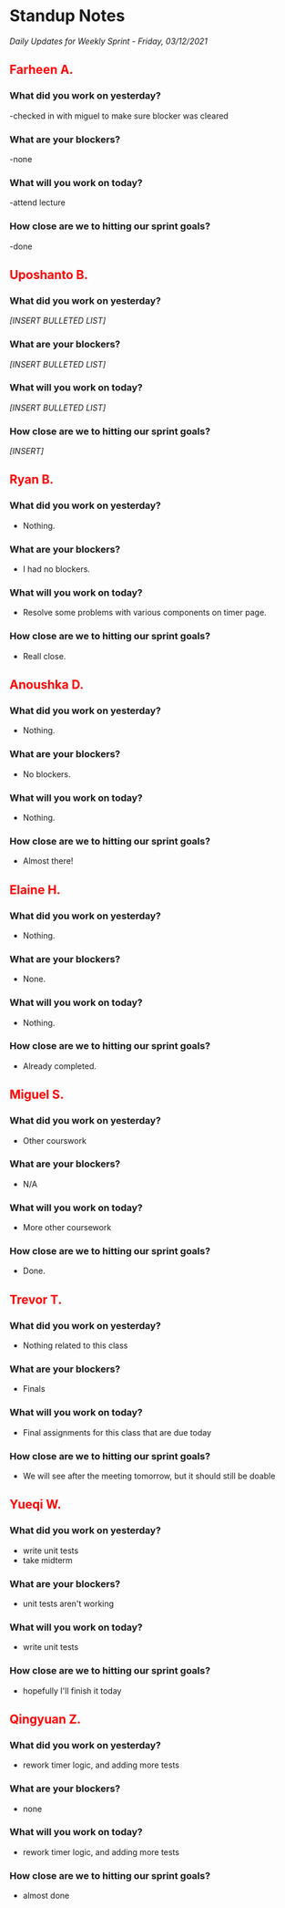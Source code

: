 # Standup Notes
*Daily Updates for Weekly Sprint - Friday, 03/12/2021*

## <span style="color: red;">Farheen A.</span> 

### What did you work on yesterday?
-checked in with miguel to make sure blocker was cleared

### What are your blockers?
-none

### What will you work on today?
-attend lecture

### How close are we to hitting our sprint goals?
-done

## <span style="color: red;">Uposhanto B.</span> 

### What did you work on yesterday?
*[INSERT BULLETED LIST]*

### What are your blockers?
*[INSERT BULLETED LIST]*

### What will you work on today?
*[INSERT BULLETED LIST]*

### How close are we to hitting our sprint goals?
*[INSERT]*

## <span style="color: red;">Ryan B.</span>

### What did you work on yesterday?
- Nothing.

### What are your blockers?
- I had no blockers.

### What will you work on today?
- Resolve some problems with various components on timer page.

### How close are we to hitting our sprint goals?
- Reall close.

## <span style="color: red;">Anoushka D.</span>

### What did you work on yesterday?
- Nothing.

### What are your blockers?
- No blockers.

### What will you work on today?
- Nothing.

### How close are we to hitting our sprint goals?
- Almost there!

## <span style="color: red;">Elaine H.</span>

### What did you work on yesterday?
- Nothing.

### What are your blockers?
- None.

### What will you work on today?
- Nothing.

### How close are we to hitting our sprint goals?
- Already completed.

## <span style="color: red;">Miguel S.</span>

### What did you work on yesterday?
- Other courswork

### What are your blockers?
- N/A

### What will you work on today?
- More other coursework

### How close are we to hitting our sprint goals?
- Done.

## <span style="color: red;">Trevor T.</span>

### What did you work on yesterday?
- Nothing related to this class

### What are your blockers?
- Finals

### What will you work on today?
- Final assignments for this class that are due today

### How close are we to hitting our sprint goals?
- We will see after the meeting tomorrow, but it should still be doable

## <span style="color: red;">Yueqi W.</span>

### What did you work on yesterday?
- write unit tests
- take midterm

### What are your blockers?
- unit tests aren't working

### What will you work on today?
- write unit tests

### How close are we to hitting our sprint goals?
- hopefully I'll finish it today

## <span style="color: red;">Qingyuan Z.</span>

### What did you work on yesterday?
- rework timer logic, and adding more tests

### What are your blockers?
- none

### What will you work on today?
- rework timer logic, and adding more tests

### How close are we to hitting our sprint goals?
- almost done
